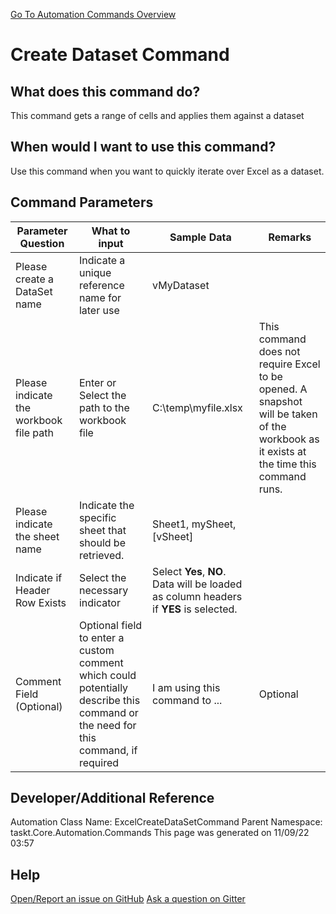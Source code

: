 <!--TITLE: Create Dataset Command -->
<!-- SUBTITLE: a command in the Excel Commands group. -->
[Go To Automation Commands Overview](/automation-commands)


# Create Dataset Command


## What does this command do?
This command gets a range of cells and applies them against a dataset


## When would I want to use this command?
Use this command when you want to quickly iterate over Excel as a dataset.


## Command Parameters
| Parameter Question   	| What to input  	|  Sample Data 	| Remarks  	|
| ---                    | ---               | ---           | ---       |
|Please create a DataSet name|Indicate a unique reference name for later use|vMyDataset||
|Please indicate the workbook file path|Enter or Select the path to the workbook file|C:\temp\myfile.xlsx|This command does not require Excel to be opened.  A snapshot will be taken of the workbook as it exists at the time this command runs.|
|Please indicate the sheet name|Indicate the specific sheet that should be retrieved.|Sheet1, mySheet, [vSheet]||
|Indicate if Header Row Exists|Select the necessary indicator|Select **Yes**, **NO**.  Data will be loaded as column headers if **YES** is selected.||
|Comment Field (Optional)|Optional field to enter a custom comment which could potentially describe this command or the need for this command, if required|I am using this command to ...|Optional|


## Developer/Additional Reference
Automation Class Name: ExcelCreateDataSetCommand
Parent Namespace: taskt.Core.Automation.Commands
This page was generated on 11/09/22 03:57 


## Help
[Open/Report an issue on GitHub](https://github.com/saucepleez/taskt/issues/new)
[Ask a question on Gitter](https://gitter.im/taskt-rpa/Lobby)
